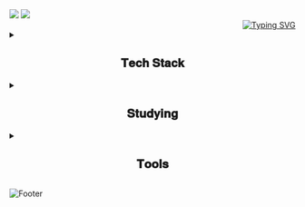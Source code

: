 <img src="https://capsule-render.vercel.app/api?type=waving&color=0:ECEFF1,100:7BD1D2&height=150&section=header" />

<img src="https://capsule-render.vercel.app/api?type=venom&color=ECEFF1&height=200&section=header&text=𝐻𝑤𝑎𝑛𝑔%20ℎ𝑦𝑒%20𝑤𝑜𝑛&fontSize=70"/>

<div align="right">
<a href="https://git.io/typing-svg"><img src="https://readme-typing-svg.demolab.com?color=546E7A&font=footlight MT light&pause=1000&random=false&width=435&lines=Ｍｙ+ＧｉｔＨｕｂ+Ｐｒｏｆｉｌｅ" alt="Typing SVG" /></a>
</div>



<details>
<summary>
<h2 align="center"> 𝐓𝐞𝐜𝐡 𝐒𝐭𝐚𝐜𝐤 </h2>
</summary>
<br>
<div align="center">
<img src="https://img.shields.io/badge/html5-91DDCF.svg?font=Franklin Gothic Book&style=for-the-badge&logo=html5&logoColor=E34F26" /><img src="https://img.shields.io/badge/css3-91DDCF.svg?font=Franklin Gothic Book&style=for-the-badge&logo=css3&logoColor=1572B6" /><img src="https://img.shields.io/badge/javascript-91DDCF.svg?font=Franklin Gothic Book&style=for-the-badge&logo=javascript&logoColor=F7DF1E" />
</div>
</details>

<details>
<summary>
<h2 align="center">  𝐒𝐭𝐮𝐝𝐲𝐢𝐧𝐠  </h2>
</summary>
  <br>
<div align="center">
<img src="https://img.shields.io/badge/spring-F7F9F2.svg?font=Franklin Gothic Book&style=for-the-badge&logo=spring&logoColor=1572B6" />
</div>
</details>


<details>
  <summary>
<h2 align="center">  𝐓𝐨𝐨𝐥𝐬  </h2>
    </summary>
    <br>
<div align="center">
<img src="https://img.shields.io/badge/github-E8C5E5.svg?font=Franklin Gothic Book&style=for-the-badge&logo=github&logoColor=181717" /><img src="https://img.shields.io/badge/eclipseide-E8C5E5.svg?font=Franklin Gothic Book&style=for-the-badge&logo=eclipseide&logoColor=2C2255" /><img src="https://img.shields.io/badge/androidstudio-E8C5E5.svg?font=Franklin Gothic Book&style=for-the-badge&logo=androidstudio&logoColor=3DDC84" /><img src="https://img.shields.io/badge/dbeaver-E8C5E5.svg?font=Franklin Gothic Book&style=for-the-badge&logo=dbeaver&logoColor=382923" /><img src="https://img.shields.io/badge/sublimetext-E8C5E5.svg?font=Franklin Gothic Book&style=for-the-badge&logo=sublimetext&logoColor=FF9800" /><img src="https://img.shields.io/badge/adobephotoshop-E8C5E5.svg?font=Franklin Gothic Book&style=for-the-badge&logo=adobephotoshop&logoColor=31A8FF" />
</div>
</details>



![Footer](https://capsule-render.vercel.app/api?type=waving&color=0:ECEFF1,100:7BD1D2&height=200&section=footer)
